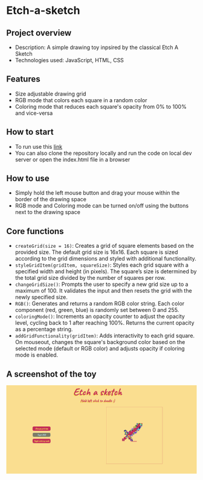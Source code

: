 # Etch-a-sketch

## Project overview

- Description: A simple drawing toy inpsired by the classical Etch A Sketch
- Technologies used: JavaScript, HTML, CSS

## Features

- Size adjustable drawing grid 
- RGB mode that colors each square in a random color
- Coloring mode that reduces each square's opacity from 0% to 100% and vice-versa

## How to start 

- To run use this [link](https://popovdn.github.io/Etch-a-sketch/)
- You can also clone the repository locally and run the code on local dev server or open the index.html file in a browser

## How to use

- Simply hold the left mouse button and drag your mouse within the border of the drawing space
- RGB mode and Coloring mode can be turned on/off using the buttons next to the drawing space

## Core functions

- `createGrid(size = 16)`: Creates a grid of square elements based on the provided size. The default grid size is 16x16. Each square is sized according to the grid dimensions and styled with additional functionality.
- `styleGridItem(gridItem, squareSize)`: Styles each grid square with a specified width and height (in pixels). The square’s size is determined by the total grid size divided by the number of squares per row.
- `changeGridSize()`: Prompts the user to specify a new grid size up to a maximum of 100. It validates the input and then resets the grid with the newly specified size.
- `RGB()`: Generates and returns a random RGB color string. Each color component (red, green, blue) is randomly set between 0 and 255.
- `coloringMode()`: Increments an opacity counter to adjust the opacity level, cycling back to 1 after reaching 100%. Returns the current opacity as a percentage string.
- `addGridFunctionality(gridItem)`: Adds interactivity to each grid square. On mouseout, changes the square's background color based on the selected mode (default or RGB color) and adjusts opacity if coloring mode is enabled.

## A screenshot of the toy

![alt text](image-1.png)